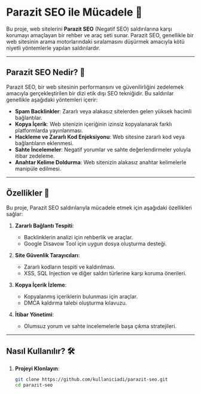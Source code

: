 # Parazit SEO ile Mücadele 🚨

Bu proje, web sitelerini **Parazit SEO** (Negatif SEO) saldırılarına karşı korumayı amaçlayan bir rehber ve araç seti sunar. Parazit SEO, genellikle bir web sitesinin arama motorlarındaki sıralamasını düşürmek amacıyla kötü niyetli yöntemlerle yapılan saldırılardır.

---

## Parazit SEO Nedir? 🤔

Parazit SEO, bir web sitesinin performansını ve güvenilirliğini zedelemek amacıyla gerçekleştirilen bir dizi etik dışı SEO tekniğidir. Bu saldırılar genellikle aşağıdaki yöntemleri içerir:

- **Spam Backlinkler**: Zararlı veya alakasız sitelerden gelen yüksek hacimli bağlantılar.
- **Kopya İçerik**: Web sitenizin içeriğinin izinsiz kopyalanarak farklı platformlarda yayınlanması.
- **Hackleme ve Zararlı Kod Enjeksiyonu**: Web sitesine zararlı kod veya bağlantıların eklenmesi.
- **Sahte İncelemeler**: Negatif yorumlar ve sahte değerlendirmeler yoluyla itibar zedeleme.
- **Anahtar Kelime Doldurma**: Web sitenizin alakasız anahtar kelimelerle manipüle edilmesi.

---

## Özellikler 🚀

Bu proje, Parazit SEO saldırılarıyla mücadele etmek için aşağıdaki özellikleri sağlar:

1. **Zararlı Bağlantı Tespiti**:
   - Backlinklerin analizi için rehberlik ve araçlar.
   - Google Disavow Tool için uygun dosya oluşturma desteği.

2. **Site Güvenlik Tarayıcıları**:
   - Zararlı kodların tespiti ve kaldırılması.
   - XSS, SQL Injection ve diğer saldırı türlerine karşı koruma önerileri.

3. **Kopya İçerik İzleme**:
   - Kopyalanmış içeriklerin bulunması için araçlar.
   - DMCA kaldırma talebi oluşturma kılavuzu.

4. **İtibar Yönetimi**:
   - Olumsuz yorum ve sahte incelemelerle başa çıkma stratejileri.

---

## Nasıl Kullanılır? 🛠️

1. **Projeyi Klonlayın**:
   ```bash
   git clone https://github.com/kullaniciadi/parazit-seo.git
   cd parazit-seo
